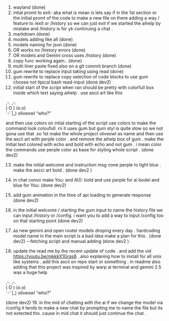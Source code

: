 
1. wayland (done)
2. intial promt to exit- aka what is mean is lets say if in the 1st section or the initial promt of the code to make a new file on there adding a way / feature to /exit or /history so we can just exit if we started the aihelp by mistake and /history is for yk continuing a chat .
3. markdown (done)
4. models adding like all (done)
5. models naming for json  (done)
6. OR works no /history errors (done)
7. OR models and Gemini cross uses /history (done)
8. copy func working again.. (done)
9. multi liner paste fixed also on a git commit branch (done)
10. gum rewrite to replace input taking using read (done)
11. gum rewrite to replace copy selection of code blocks to use gum choose not tipical bash read-input (done dev2)
12. initial start of the script when ran should be pretty with colorfull box inside which text saying aihelp . use ascii art like this 

  ,-.   ,-.  
 ( O ) (o.o)  
  `-’   |_)  oliveowl 
    “who?”

and then use colors on intial starting of the script use colors to make the command look coloufull .rn it uses gum but gum styl is quite slow so we not gona use that .so 1st make the whole project oliveowl as name and then use the ascii art with perple color . and remove the aihelp box of gum . make the initial text colored with echo and bold with echo and not gum . i mean color the commands use perple color as base for styling whole script . 
(done dev2)


13. make the initial welcome and instruction msg none perple to light blue . make the ascci art bold . (done dev2 )

14. in chat convo make You: and AI(): bold and use perple for ai bodel and blue for You: (done dev2)

15. add gum animation in the time of api loading to generate response  (done dev2)

16. in the initial welcome / starting the gum input to name the history file we can input /history or /config. i want you to add a way to input /config too on that starting point (done dev2)

17. as new gemini and open router models droping every day . hardcoding model name in the main script is a bad idea make a plan for this .
(done dev2) --fetching script and manual adding (done dev2 )

18. update the  read me by the recent update of code .  and add the vid https://youtu.be/mkkkX1Grqs8 . also explaning how to install for all unix like systems . add this ascii on repo start or something . in readme also adding that this project was inspired by warp ai terminal and gemini 2.5 was a huge help 

  ,-.   ,-.  
 ( O ) (o.o)  
  `-’   |_)  oliveowl 
    “who?”

(done dev2)
19. in the mid of chatting with the ai if we change the model via /config it tends to make a new chat by prompting me to name the file but its not extected tho. cause in mid chat it should just continue the chat .


